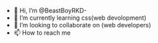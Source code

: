 - 👋 Hi, I’m @BeastBoyRKD-
- 🌱 I’m currently learning css(web devolopment)
- 💞️ I’m looking to collaborate on (web developers)
- 📫 How to reach me 

<!---
BeastBoyRKD-6/BeastBoyRKD-6 is a ✨ special ✨ repository because its `README.md` (this file) appears on your GitHub profile.
You can click the Preview link to take a look at your changes.
--->
